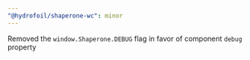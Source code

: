 ```yaml
---
"@hydrofoil/shaperone-wc": minor
---
```


Removed the `window.Shaperone.DEBUG` flag in favor of component `debug` property
